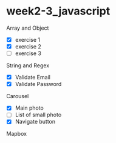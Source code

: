 # week2-3_javascript

Array and Object 
- [x] exercise 1 
- [x] exercise 2
- [ ] exercise 3 

String and Regex
- [x] Validate Email
- [x] Validate Password

Carousel
- [x] Main photo
- [ ] List of small photo
- [x] Navigate button

Mapbox

